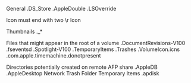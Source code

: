   
General
.DS_Store
.AppleDouble
.LSOverride

Icon must end with two \r
Icon

Thumbnails
._*

Files that might appear in the root of a volume
.DocumentRevisions-V100
.fseventsd
.Spotlight-V100
.TemporaryItems
.Trashes
.VolumeIcon.icns
.com.apple.timemachine.donotpresent

Directories potentially created on remote AFP share
.AppleDB
.AppleDesktop
Network Trash Folder
Temporary Items
.apdisk
